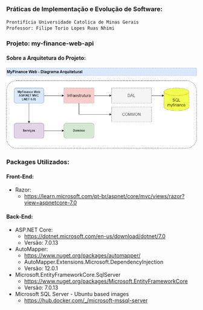 ### Práticas de Implementação e Evolução de Software:
    Prontifícia Universidade Catolica de Minas Gerais
    Professor: Filipe Torio Lopes Ruas Nhimi

### Projeto: my-finance-web-api 

#### Sobre a Arquitetura do Projeto:
 ![Arquitetura My Finance](/docs/MyFinanceWeb-ModelagemArquitetural.png)

### Packages Utilizados:
####  Front-End: 
- Razor:
  - https://learn.microsoft.com/pt-br/aspnet/core/mvc/views/razor?view=aspnetcore-7.0
#### Back-End: 
- ASP.NET Core:
  - https://dotnet.microsoft.com/en-us/download/dotnet/7.0
  - Versão: 7.0.13
- AutoMapper:
  - https://www.nuget.org/packages/automapper/
  - AutoMapper.Extensions.Microsoft.DependencyInjection
  - Versão: 12.0.1
- Microsoft.EntityFrameworkCore.SqlServer
  - https://www.nuget.org/packages/Microsoft.EntityFrameworkCore
  - Versão: 7.0.13
- Microsoft SQL Server - Ubuntu based images
  - https://hub.docker.com/_/microsoft-mssql-server